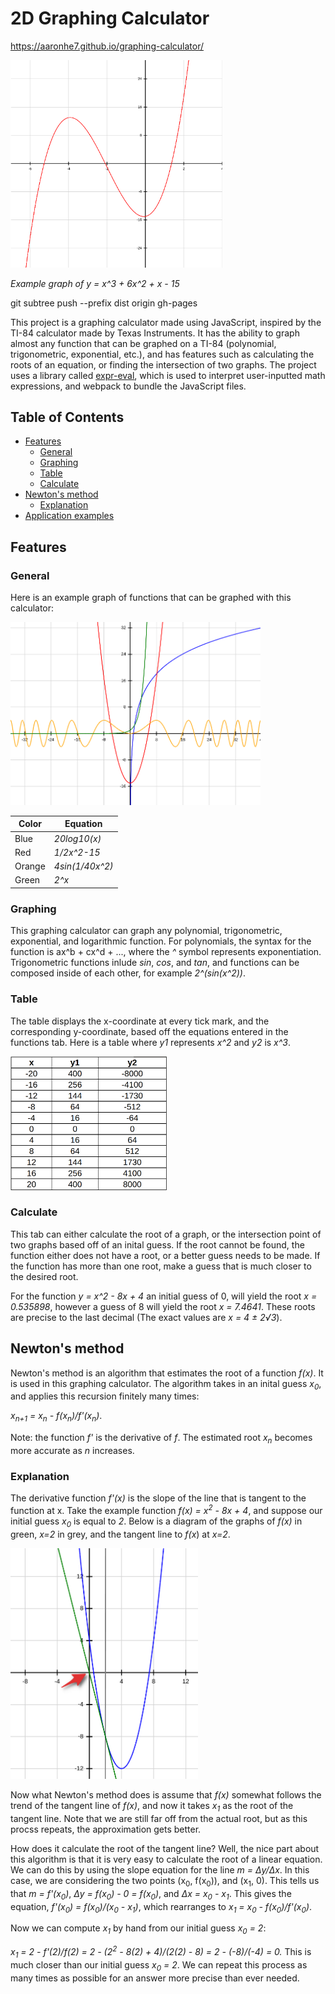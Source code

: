 # 2D Graphing Calculator

https://aaronhe7.github.io/graphing-calculator/

<img src="dist/img/header.png" alt="x^3 + 6x^2 + x - 15" width="340">

*Example graph of  y = x^3 + 6x^2 + x - 15*

git subtree push --prefix dist origin gh-pages

This project is a graphing calculator made using JavaScript, inspired by the TI-84 calculator made by Texas Instruments. It has the ability to graph almost any function that can be graphed on a TI-84 (polynomial, trigonometric, exponential, etc.), and has features such as calculating the roots of an equation, or finding the intersection of two graphs. The project uses a library called [expr-eval](https://www.npmjs.com/package/expr-eval), which is used to interpret user-inputted math expressions, and webpack to bundle the JavaScript files.

## Table of Contents
* [ Features ](#features)
  * [ General ](#general)
  * [ Graphing ](#graphing)
  * [ Table ](#table)
  * [ Calculate ](#calculate)
* [ Newton's method ](#newtons-method)
  * [ Explanation ](#explanation)
* [ Application examples ](#application)

<a name="features"></a>
## Features
### General
Here is an example graph of functions that can be graphed with this calculator:

<img src="dist/img/general.png" alt="graph of four functions" width="400">

| Color  | Equation       |
|--------|----------------|
| Blue   | *20log10(x)*   |
| Red    | *1/2x^2-15*    |
| Orange | *4sin(1/40x^2)*|
| Green  | *2^x*          |

<a name="graphing"></a>
### Graphing
This graphing calculator can graph any polynomial, trigonometric, exponential, and logarithmic function. For polynomials, the syntax for the function is ax^b + cx^d + ..., where the *^* symbol represents exponentiation. Trigonometric functions inlude *sin*, *cos*, and *tan*, and functions can be composed inside of each other, for example *2^(sin(x^2))*.

### Table
The table displays the x-coordinate at every tick mark, and the corresponding y-coordinate, based off the equations entered in the functions tab. Here is a table where *y1* represents *x^2* and *y2* is *x^3*.

<img src="dist/img/table.png" alt="table" width="250">

### Calculate
This tab can either calculate the root of a graph, or the intersection point of two graphs based off of an inital guess. If the root cannot be found, the function either does not have a root, or a better guess needs to be made. If the function has more than one root, make a guess that is much closer to the desired root.

For the function *y = x^2 - 8x + 4* an initial guess of 0, will yield the root *x = 0.535898*, however a guess of 8 will yield the root *x = 7.4641*. These roots are precise to the last decimal (The exact values are *x = 4 ± 2√3*).

<a name="newtons-method"></a>
## Newton's method
Newton's method is an algorithm that estimates the root of a function *f(x)*. It is used in this graphing calculator. The algorithm takes in an inital guess *x<sub>0</sub>*, and applies this recursion finitely many times:

*x<sub>n+1</sub> = x<sub>n</sub> - f(x<sub>n</sub>)/f'(x<sub>n</sub>)*.

Note: the function *f'* is the derivative of *f*. The estimated root *x<sub>n</sub>* becomes more accurate as *n* increases.

### Explanation
The derivative function *f'(x)* is the slope of the line that is tangent to the function at x. Take the example function *f(x) = x<sup>2</sup> - 8x + 4*, and suppose our initial guess *x<sub>0</sub>* is equal to *2*. Below is a diagram of the graphs of *f(x)* in green, *x=2* in grey, and the tangent line to *f(x*) at *x=2*.

<img src="dist/img/newtons-method-demo.png" alt="newtons method demo" width="300">

Now what Newton's method does is assume that *f(x)* somewhat follows the trend of the tangent line of *f(x)*, and now it takes *x<sub>1</sub>* as the root of the tangent line. Note that we are still far off from the actual root, but as this procss repeats, the approximation gets better.

How does it calculate the root of the tangent line? Well, the nice part about this algorithm is that it is very easy to calculate the root of a linear equation. We can do this by using the slope equation for the line *m = Δy/Δx*. In this case, we are considering the two points (x<sub>0</sub>, f(x<sub>0</sub>)), and (x<sub>1</sub>, 0). This tells us that *m = f'(x<sub>0</sub>)*,  *Δy = f(x<sub>0</sub>) - 0 = f(x<sub>0</sub>)*, and *Δx = x<sub>0</sub> - x<sub>1</sub>*. This gives the equation, *f'(x<sub>0</sub>) = f(x<sub>0</sub>)/(x<sub>0</sub> - x<sub>1</sub>)*, which rearranges to *x<sub>1</sub> = x<sub>0</sub> - f(x<sub>0</sub>)/f'(x<sub>0</sub>)*.

Now we can compute *x<sub>1</sub>* by hand from our initial guess *x<sub>0</sub> = 2*:

 *x<sub>1</sub> = 2 - f'(2)/f(2) = 2 - (2<sup>2</sup> - 8(2) + 4)/(2(2) - 8) = 2 - (-8)/(-4) = 0.* This is much closer than our initial guess *x<sub>0</sub> = 2*. We can repeat this process as many times as possible for an answer more precise than ever needed.

 